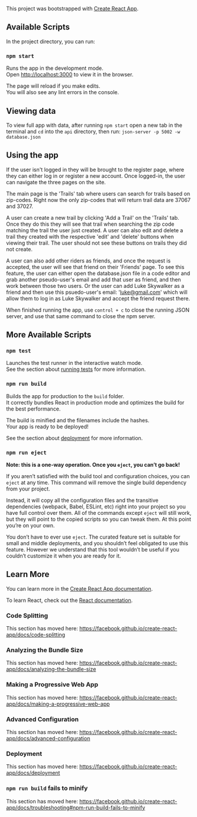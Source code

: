This project was bootstrapped with [Create React App](https://github.com/facebook/create-react-app).

## Available Scripts

In the project directory, you can run:

### `npm start`

Runs the app in the development mode.<br />
Open [http://localhost:3000](http://localhost:3000) to view it in the browser.

The page will reload if you make edits.<br />
You will also see any lint errors in the console.

## Viewing data

To view full app with data, after running `npm start` open a new tab in the terminal and `cd` into the `api` directory, then run: `json-server -p 5002 -w database.json`

## Using the app

If the user isn't logged in they will be brought to the register page, where they can either log in or register a new account. Once logged-in, the user can navigate the three pages on the site. 

The main page is the 'Trails' tab where users can search for trails based on zip-codes. Right now the only zip-codes that will return trail data are 37067 and 37027. 

A user can create a new trail by clicking 'Add a Trail' on the 'Trails' tab. Once they do this they will see that trail when searching the zip code matching the trail the user just created. A user can also edit and delete a trail they created with the respective 'edit' and 'delete' buttons when viewing their trail. The user should not see these buttons on trails they did not create.

A user can also add other riders as friends, and once the request is accepted, the user will see that friend on their 'Friends' page. To see this feature, the user can either open the database.json file in a code editor and grab another pseudo-user's email and add that user as friend, and then work between those two users. Or the user can add Luke Skywalker as a friend and then use this psuedo-user's email: 'luke@gmail.com' which will allow them to log in as Luke Skywalker and accept the friend request there. 

When finished running the app, use `control + c` to close the running JSON server, and use that same command to close the npm server.





## More Available Scripts

### `npm test`

Launches the test runner in the interactive watch mode.<br />
See the section about [running tests](https://facebook.github.io/create-react-app/docs/running-tests) for more information.

### `npm run build`

Builds the app for production to the `build` folder.<br />
It correctly bundles React in production mode and optimizes the build for the best performance.

The build is minified and the filenames include the hashes.<br />
Your app is ready to be deployed!

See the section about [deployment](https://facebook.github.io/create-react-app/docs/deployment) for more information.

### `npm run eject`

**Note: this is a one-way operation. Once you `eject`, you can’t go back!**

If you aren’t satisfied with the build tool and configuration choices, you can `eject` at any time. This command will remove the single build dependency from your project.

Instead, it will copy all the configuration files and the transitive dependencies (webpack, Babel, ESLint, etc) right into your project so you have full control over them. All of the commands except `eject` will still work, but they will point to the copied scripts so you can tweak them. At this point you’re on your own.

You don’t have to ever use `eject`. The curated feature set is suitable for small and middle deployments, and you shouldn’t feel obligated to use this feature. However we understand that this tool wouldn’t be useful if you couldn’t customize it when you are ready for it.

## Learn More

You can learn more in the [Create React App documentation](https://facebook.github.io/create-react-app/docs/getting-started).

To learn React, check out the [React documentation](https://reactjs.org/).

### Code Splitting

This section has moved here: https://facebook.github.io/create-react-app/docs/code-splitting

### Analyzing the Bundle Size

This section has moved here: https://facebook.github.io/create-react-app/docs/analyzing-the-bundle-size

### Making a Progressive Web App

This section has moved here: https://facebook.github.io/create-react-app/docs/making-a-progressive-web-app

### Advanced Configuration

This section has moved here: https://facebook.github.io/create-react-app/docs/advanced-configuration

### Deployment

This section has moved here: https://facebook.github.io/create-react-app/docs/deployment

### `npm run build` fails to minify

This section has moved here: https://facebook.github.io/create-react-app/docs/troubleshooting#npm-run-build-fails-to-minify
